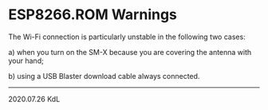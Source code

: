 ESP8266.ROM Warnings
====================

The Wi-Fi connection is particularly unstable in the following two cases:

a) when you turn on the SM-X because you are covering the antenna with your hand;

b) using a USB Blaster download cable always connected.


______________
2020.07.26 KdL
